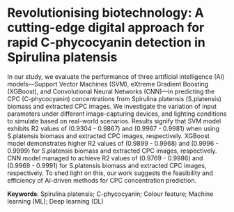 # Revolutionising biotechnology: A cutting-edge digital approach for rapid C-phycocyanin detection in Spirulina platensis

In our study, we evaluate the performance of three artificial intelligence (AI) models—Support Vector Machines (SVM), eXtreme Gradient Boosting (XGBoost), and Convolutional Neural Networks (CNN)—in predicting the CPC (C-phycocyanin) concentrations from Spirulina platensis (S.platensis) biomass and extracted CPC images. We investigate the variation of input parameters under different image-capturing devices, and lighting conditions to simulate based on real-world scenarios. Results signify that SVM model exhibits R2 values of (0.9304 - 0.9867) and (0.9967 - 0.9981) when using S.platensis biomass and extracted CPC images, respectively. XGBoost model demonstrates higher R2 values of (0.9899 - 0.9968) and (0.9996 - 0.9999) for S.platensis biomass and extracted CPC images, respectively. CNN model managed to achieve R2 values of (0.9769 - 0.9986) and (0.9969 - 0.9991) for S.platensis biomass and extracted CPC images, respectively. To shed light on this, our work suggests the feasibility and efficiency of AI-driven methods for CPC concentration prediction.

**Keywords**: Spirulina platensis; C-phycocyanin; Colour feature; Machine learning (ML); Deep learning (DL)
